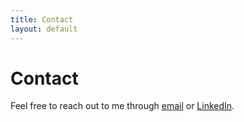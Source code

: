 ```yaml
---
title: Contact
layout: default
---
```


# Contact  
Feel free to reach out to me through [email](mailto:fredrik_anderson_@hotmail.com) or [LinkedIn](https://www.linkedin.com/in/fredrik-andersson-3138b6141/).
